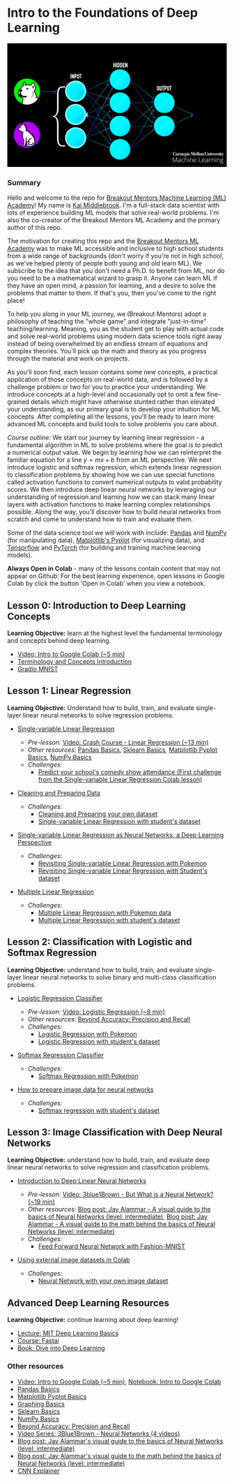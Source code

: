 # Intro to the Foundations of Deep Learning

![Cat Dog Deep Learning](./images/cat-dog-ml-gif.gif)

### Summary

Hello and welcome to the repo for [Breakout Mentors Machine Learning (ML) Academy](https://breakoutmentors.com/machine-learning-and-artificial-intelligence-academy/)! My name is [Kai Middlebrook](https://www.linkedin.com/in/kaimiddlebrook/). I'm a full-stack data scientist with lots of experience building ML models that solve real-world problems. I'm also the co-creator of the Breakout Mentors ML Academy and the primary author of this repo.  

The motivation for creating this repo and the [Breakout Mentors ML Academy](https://breakoutmentors.com/machine-learning-and-artificial-intelligence-academy/) was to make ML accessible and inclusive to high school students from a wide range of backgrounds (don't worry if you're not in high school, as we've helped plenty of people both young and old learn ML). We subscribe to the idea that you don't need a Ph.D. to benefit from ML, nor do you need to be a mathematical wizard to grasp it. Anyone can learn ML if they have an open mind, a passion for learning, and a desire to solve the problems that matter to them. If that's you, then you've come to the right place!

To help you along in your ML journey, we (Breakout Mentors) adopt a philosophy of teaching the "whole game" and integrate "just-in-time" teaching/learning. Meaning, you as the student get to play with actual code and solve real-world problems using modern data science tools right away instead of being overwhelmed by an endless stream of equations and complex theories. You'll pick up the math and theory as you progress through the material and work on projects. 

As you'll soon find, each lesson contains some new concepts, a practical application of those concepts on real-world data, and is followed by a challenge problem or two for you to practice your understanding. We introduce concepts at a high-level and occasionally opt to omit a few fine-grained details which might have otherwise stunted rather than elevated your understanding, as our primary goal is to develop your intuition for ML concepts. After completing all the lessons, you'll be ready to learn more advanced ML concepts and build tools to solve problems you care about.  

_Course outline:_
We start our journey by learning linear regression - a fundamental algorithm in ML to solve problems where the goal is to predict a numerical output value. We begin by learning how we can reinterpret the familiar equation for a line $y=mx+b$ from an ML perspective. We next introduce logistic and softmax regression, which extends linear regression to classification problems by showing how we can use special functions called activation functions to convert numerical outputs to valid probability scores. We then introduce deep linear neural networks by leveraging our understanding of regression and learning how we can stack many linear layers with activation functions to make learning complex relationships possible. Along the way, you'll discover how to build neural networks from scratch and come to understand how to train and evaluate them. 

Some of the data science tool we will work with include: [Pandas](./basics/Basics_Pandas.ipynb) and [NumPy](./basics/Basics_NumPy.ipynb) (for manipulating data), [Matplotlib's Pyplot](./basics/Basic_Matplotlib_Pyplot.ipynb) (for visualizing data), and [Tensorflow](https://www.tensorflow.org/) and [PyTorch](https://pytorch.org/) (for building and training machine learning models).

**Always Open in Colab** - many of the lessons contain content that may not appear on Github. For the best learning experience, open lessons in Google Colab by click the button 'Open in Colab' when you view a notebook.

## Lesson 0: Introduction to Deep Learning Concepts

**Learning Objective:** learn at the highest level the fundamental terminology and concepts behind deep learning.

- [Video: Intro to Google Colab (~5 min)](https://www.youtube.com/watch?v=inN8seMm7UI)
- [Terminology and Concepts Introduction](./machine_learning/lesson%200%20-%20machine%20learning/Intro_to_Machine_Learning.ipynb)
- [Gradio MNIST](./machine_learning/lesson%200%20-%20machine%20learning/Gradio_MNIST_Tutorial.ipynb)

## Lesson 1: Linear Regression

**Learning Objective:** Understand how to build, train, and evaluate single-layer linear neural networks to solve regression problems.

- [Single-variable Linear Regression](./machine_learning/lesson%201%20-%20linear%20regression/examples/From_Linear_Regression_to_Deep_Learning.ipynb)

  - _Pre-lesson:_ [Video: Crash Course - Linear Regression (~13 min)](https://www.youtube.com/watch?v=WWqE7YHR4Jc&t=13s)
  - _Other resources:_ [Pandas Basics](./basics/Basics_Pandas.ipynb), [Sklearn Basics](./basics/Basics_Sklearn.ipynb), [Matplotlib Pyplot Basics](./basics/Basic_Matplotlib_Pyplot.ipynb), [NumPy Basics](./basics/Basics_NumPy.ipynb)
  - _Challenges:_
    - [Predict your school's comedy show attendance (First challenge from the Single-variable Linear Regression Colab lesson)](./machine_learning/lesson%201%20-%20linear%20regression/examples/From_Linear_Regression_to_Deep_Learning.ipynb)

- [Cleaning and Preparing Data](./machine_learning/mini_lessons/Cleaning_Data.ipynb)

  - _Challenges:_
    - [Cleaning and Preparing your own dataset](./machine_learning/mini_lessons/cleaning_and_preparing_your_own_dataset.ipynb)
    - [Single-variable Linear Regression with student's dataset](./machine_learning/lesson%201%20-%20linear%20regression/challenges/simple-linear-regression-2.ipynb)

- [Single-variable Linear Regression as Neural Networks, a Deep Learning Perspective](./machine_learning/lesson%201%20-%20linear%20regression/examples/linear_regression_neural_network.ipynb)

  - _Challenges:_
    - [Revisiting Single-variable Linear Regression with Pokemon](./machine_learning/lesson%201%20-%20linear%20regression/challenges/revisting-simple-linear-regression-pokemon.ipynb)
    - [Revisiting Single-variable Linear Regression with Student's dataset](./machine_learning/lesson%201%20-%20linear%20regression/challenges/simple-linear-regression-2-revisited.ipynb)

- [Multiple Linear Regression](./machine_learning/lesson%201%20-%20linear%20regression/examples/Multiple_Linear_Regression.ipynb)
  - _Challenges:_
    - [Multiple Linear Regression with Pokemon data](./machine_learning/lesson%201%20-%20linear%20regression/challenges/multiple-linear-regression-pokemon.ipynb)
    - [Multiple Linear Regression with student's dataset](./machine_learning/lesson%201%20-%20linear%20regression/challenges/multiple-linear-regression-2.ipynb)

## Lesson 2: Classification with Logistic and Softmax Regression

**Learning Objective:** understand how to build, train, and evaluate single-layer linear neural networks to solve binary and multi-class classification problems.

- [Logistic Regression Classifier](./machine_learning/lesson%202%20-%20logistic%20regression/Classification_Logistic_Regression.ipynb)

  - _Pre-lesson:_ [Video: Logistic Regression (~9 min)](https://www.youtube.com/watch?v=yIYKR4sgzI8)
  - _Other resources:_ [Beyond Accuracy: Precision and Recall](https://towardsdatascience.com/beyond-accuracy-precision-and-recall-3da06bea9f6c)
  - _Challenges:_
    - [Logistic Regression with Pokemon](./machine_learning/lesson%202%20-%20logistic%20regression/challenges/logistic-regression-pokemon.ipynb)
    - [Logistic Regression with student's dataset](./machine_learning/lesson%202%20-%20logistic%20regression/challenges/logistic-regression-2.ipynb)

- [Softmax Regression Classifier](./machine_learning/lesson%202%20-%20logistic%20regression/Classification_Softmax_Regression.ipynb)

  - _Challenges:_
    - [Softmax Regression with Pokemon](./machine_learning/lesson%202%20-%20logistic%20regression/challenges/softmax-regression-pokemon.ipynb)

- [How to prepare image data for neural networks](./machine_learning/mini_lessons/image_data.ipynb)
  - _Challenges:_
    - [Softmax regression with student's dataset](./machine_learning/lesson%202%20-%20logistic%20regression/challenges/softmax-regression-2.ipynb)

## Lesson 3: Image Classification with Deep Neural Networks

**Learning Objective:** understand how to build, train, and evaluate deep linear neural networks to solve regression and classification problems.

- [Introduction to Deep Linear Neural Networks](./machine_learning/lesson%203%20-%20Neural%20Networks/Intro_to_Neural_Networks.ipynb)

  - _Pre-lesson:_ [Video: 3blue1Brown - But What is a Neural Network? (~19 min)](https://www.youtube.com/watch?v=aircAruvnKk)
  - _Other resources:_ [Blog post: Jay Alammar - A visual guide to the basics of Neural Networks (level: intermediate)](http://jalammar.github.io/visual-interactive-guide-basics-neural-networks/), [Blog post: Jay Alammar - A visual guide to the math behind the basics of Neural Networks (level: intermediate)](https://jalammar.github.io/feedforward-neural-networks-visual-interactive/)
  - _Challenges:_
    - [Feed Forward Neural Network with Fashion-MNIST](./machine_learning/lesson%203%20-%20Neural%20Networks/challenges/neural_networks_1.ipynb)

- [Using external image datasets in Colab](./machine_learning/mini_lessons/external-datasets-in-colab.ipynb)
  - _Challenges:_
    - [Neural Network with your own image dataset](./machine_learning/lesson%203%20-%20Neural%20Networks/challenges/neural_networks_own_data.ipynb)

## Advanced Deep Learning Resources

**Learning Objective:** continue learning about deep learning!

- [Lecture: MIT Deep Learning Basics](https://www.youtube.com/watch?v=O5xeyoRL95U&list=PLrAXtmErZgOeiKm4sgNOknGvNjby9efdf)
- [Course: Fastai](https://course.fast.ai/)
- [Book: Dive into Deep Learning](https://d2l.ai/index.html)

### Other resources

- [Video: Intro to Google Colab (~5 min)](https://www.youtube.com/watch?v=inN8seMm7UI), [Notebook: Intro to Google Colab](https://colab.research.google.com/notebooks/welcome.ipynb#scrollTo=5fCEDCU_qrC0)
- [Pandas Basics](./basics/Basics_Pandas.ipynb)
- [Matplotlib Pyplot Basics](./basics/Basic_Matplotlib_Pyplot.ipynb)
- [Graphing Basics](./basics/Basics_Graphing.ipynb)
- [Sklearn Basics](./basics/Basics_Sklearn.ipynb)
- [NumPy Basics](./basics/Basics_NumPy.ipynb)
- [Beyond Accuracy: Precision and Recall](https://towardsdatascience.com/beyond-accuracy-precision-and-recall-3da06bea9f6c)
- [Video Series: 3Blue1Brown - Neural Networks (4 videos)](https://www.youtube.com/playlist?list=PLZHQObOWTQDNU6R1_67000Dx_ZCJB-3pi)
- [Blog post: Jay Alammar's visual guide to the basics of Neural Networks (level: intermediate)](http://jalammar.github.io/visual-interactive-guide-basics-neural-networks/)
- [Blog post: Jay Alammar's visual guide to the math behind the basics of Neural Networks (level: intermediate)](https://jalammar.github.io/feedforward-neural-networks-visual-interactive/)
- [CNN Explainer](https://poloclub.github.io/cnn-explainer/)
